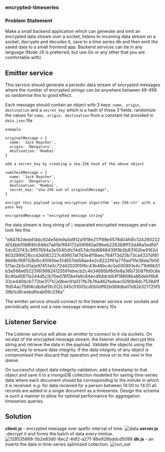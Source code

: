 ### encrypted-timeseries

### Problem Statement
Make a small backend application which can generate and emit an encrypted data stream over a socket, listens to incoming data stream on a socket, decrypts and decodes it, save to a time series db and then emit the saved data to a small frontend app. Backend services can be in any language (Node JS is preferred, but use Go or any other that you are comfortable with).


## Emitter service
This service should generate a periodic data stream of encrypted messages where the number of encrypted strings can be anywhere between 49-499 so randomise this to good effect.

Each message should contain an object with 3 keys: `name, origin, destination` and a `secret_key` which is a hash of these 3 fields. randomize the values for `name, origin, destination` from a constant list provided in `data.json` file

```
exmaple

originalMessage = {
  name: 'Jack Reacher',
  origin: 'Bengaluru',
  destination: 'Mumbai'
}

add a secret_key by creating a sha-256 hash of the above object

sumCheckMessage = {
  name: 'Jack Reacher',
  origin: 'Bengaluru',
  destination: 'Mumbai',
  secret_key: "sha-256 ash of originalMessage",
}

encrypt this payload using encryption algorithm `aes-256-ctr` with a pass key

encryptedMessage = "encrypted message string"
```

the data stream is long string of `|` separated encrypted messages and can look like this

"e84742dedd1ddc924e5bfe9a5d912a1918e217f98e5578d04fd5c12426022240|4bbf088f4fc646d7a65b1f84172a59f665a09beb226368ff53d46a5edfd75dc6|3743c3ff07694a3e5540dfc14d57dcfdd6868439f9b5b83162be9162d8032999|26ccd3d082227c49907af7d3e4f19aec764f73d20b73ca4337df818b68cf6975|8d5c45f45be31d657dd58ae4e2c8222f61a779ad11fe36da7b00511ac2b5c01a|e97451a0c72d4202915f6c43b48bc4c0a500851e4c71b66b51b3a588e6522316|99624125591ebecb2c4e34695bf8d1e8a36b73087fd0c8e6c4fad087fa244d5c|b70ed78f5befa9c64ecd9ddcb64f18868ba86debf6b833ce440bcb772be3171c|a9bec91a127fb7b76a462fadeac5090b8dc753841f1fd54ac758f4cdb9af5fc0|2c345c51005cd0b0df92b089dba17e82e321725f539b1cdfceebd6eab69c336a"

The emitter service should connect to the listener service over sockets and periodically send out a new message stream every 10s

## Listener Service

The Listener service will allow an emitter to connect to it via sockets. On receipt of the encrypted message stream, the listener should decrypt this string and retrieve the data in the payload. Validate the objects using the secret_key to ensure data integrity. If the data integrity of any object is compromised then discard that operation and move on to the next in the queue.

On successful object data integrity validation, add a timestamp to that object and save it to a mongoDB collection modelled for saving time-series data where each document should be corresponding to the minute in which it is received. e.g. for data received for a person between 14:00 to 14:01 all records are added in a single document as a timeseries. Design the schema is such a manner to allow for optimal performance for aggregation timeseries queries.

## Solution

**client.js** - encrypted message over spefic interval of time.
![data](https://github.com/hiteshTS/encrypted-timeseries/assets/137639073/b4d1c288-0678-4079-a04d-019645ccb079)
**server.js**  -decrypt it and forms the batch of data every mintue.
![128535668-5b2e83d0-6ec2-4df2-a271-86e928bddcd5098](https://github.com/hiteshTS/encrypted-timeseries/assets/137639073/bd77556a-4c8c-4a6a-b928-fcefbbae8e3d)
**db.js** - an inserts the data in time-series optimized collection.
![run_out](https://github.com/hiteshTS/encrypted-timeseries/assets/137639073/cf1b8456-41a5-451f-b100-3a46918ac271)

